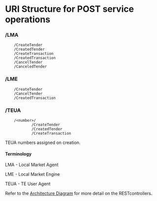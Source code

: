 URI Structure for POST service operations
=====================================

### /LMA 
        /CreateTender
        /CreatedTender
        /CreateTransaction
        /CreatedTransaction 
        /CancelTender 
        /CanceledTender

### /LME 
        /CreateTender
        /CancelTender
        /CreatedTransaction 

### /TEUA
        /<number>/
                /CreateTender
                /CreatedTender
                /CreateTransaction

TEUA numbers assigned on creation.

#### Terminology 
LMA - Local Market Agent

LME - Local Market Engine 

TEUA - TE User Agent 

Refer to the [Architecture Diagram](https://github.com/EnergyMashupLab/NIST-CTS-Agents/blob/master/Architecture.png) for more detail on the RESTcontrollers.